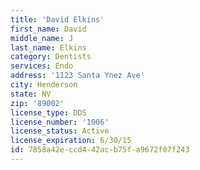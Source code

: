 ```yaml
---
title: 'David Elkins'
first_name: David
middle_name: J
last_name: Elkins
category: Dentists
services: Endo
address: '1123 Santa Ynez Ave'
city: Henderson
state: NV
zip: '89002'
license_type: DDS
license_number: '1006'
license_status: Active
license_expiration: 6/30/15
id: 7858a42e-ccd4-42ac-b75f-a9672f07f243
---
```

